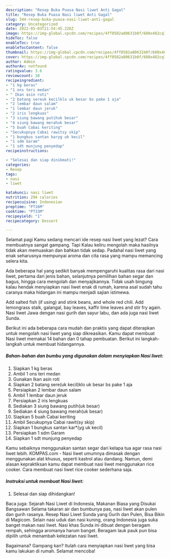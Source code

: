 ```yaml
---
description: "Resep Buka Puasa Nasi liwet Anti Gagal"
title: "Resep Buka Puasa Nasi liwet Anti Gagal"
slug: 344-resep-buka-puasa-nasi-liwet-anti-gagal
category: Uncategorized
date: 2022-05-03T21:54:45.226Z
image: https://img-global.cpcdn.com/recipes/4ff0582a80631b0f/680x482cq70/nasi-liwet-foto-resep-utama.jpg
hideToc: false
enableToc: true
enableTocContent: false
thumbnail: https://img-global.cpcdn.com/recipes/4ff0582a80631b0f/680x482cq70/nasi-liwet-foto-resep-utama.jpg
cover: https://img-global.cpcdn.com/recipes/4ff0582a80631b0f/680x482cq70/nasi-liwet-foto-resep-utama.jpg
author: Admin
authorAv: notfound
ratingvalue: 3.6
reviewcount: 10
recipeingredient:
- "1 kg beras"
- "1 ons teri medan"
- " Ikan asin roti"
- "2 batang sereuk kecilklo uk besar bs pake 1 aja"
- "2 lembar daun salam"
- "1 lembar daun jeruk"
- "2 iris lengkuas"
- "3 siung bawang putihuk besar"
- "4 siung bawang merahuk besar"
- "5 buah Cabai keriting"
- "Secukupnya Cabai rawitsy skip"
- "1 bungkus santan karyg uk kecil"
- "1 sdm Garam"
- "1 sdt munjung penyedap"
recipeinstructions:

- "Selesai dan siap dinikmati!"
categories:
- Resep
tags:
- nasi
- liwet

katakunci: nasi liwet 
nutrition: 294 calories
recipecuisine: Indonesian
preptime: "PT16M"
cooktime: "PT33M"
recipeyield: "1"
recipecategory: Dessert

---
```



Selamat pagi Kamu sedang mencari ide resep nasi liwet yang lezat? Cara membuatnya sangat gampang. Tapi Kalau keliru mengolah maka hasilnya tidak akan memuaskan dan bahkan tidak sedap. Padahal nasi liwet yang enak seharusnya mempunyai aroma dan cita rasa yang mampu memancing selera kita.


Ada beberapa hal yang sedikit banyak mempengaruhi kualitas rasa dari nasi liwet, pertama dari jenis bahan, selanjutnya pemilihan bahan segar dan bagus, hingga cara mengolah dan menyajikannya. Tidak usah bingung kalau hendak menyiapkan nasi liwet enak di rumah, karena asal sudah tahu caranya maka hidangan ini mampu menjadi sajian istimewa.

Add salted fish (if using) and stink beans, and whole red chili. Add lemongrass stalk, galangal, bay leaves, kaffir lime leaves and stir fry again. Nasi liwet Jawa dengan nasi gurih dan sayur labu, dan ada juga nasi liwet Sunda.


Berikut ini ada beberapa cara mudah dan praktis yang dapat diterapkan untuk mengolah nasi liwet yang siap dikreasikan. Kamu dapat membuat Nasi liwet memakai 14 bahan dan 0 tahap pembuatan. Berikut ini langkah-langkah untuk membuat hidangannya.

<!--inarticleads1-->

##### Bahan-bahan dan bumbu yang digunakan dalam menyiapkan Nasi liwet:

1. Siapkan 1 kg beras
1. Ambil 1 ons teri medan
1. Gunakan  Ikan asin roti
1. Siapkan 2 batang sere(uk kecil)klo uk besar bs pake 1 aja
1. Persiapkan 2 lembar daun salam
1. Ambil 1 lembar daun jeruk
1. Persiapkan 2 iris lengkuas
1. Sediakan 3 siung bawang putih(uk besar)
1. Sediakan 4 siung bawang merah(uk besar)
1. Siapkan 5 buah Cabai keriting
1. Ambil Secukupnya Cabai rawit(sy skip)
1. Siapkan 1 bungkus santan kar*(yg uk kecil)
1. Persiapkan 1 sdm Garam
1. Siapkan 1 sdt munjung penyedap


Kamu sebaiknya menggunakan santan segar dari kelapa tua agar rasa nasi liwet lebih. KOMPAS.com - Nasi liwet umumnya dimasak dengan menggunakan alat khusus, seperti kastrol atau dandang. Namun, demi alasan kepraktiksan kamu dapat membuat nasi liwet menggunakan rice cooker. Cara membuat nasi liwet rice cooker sederhana saja. 

<!--inarticleads2-->

##### Instruksi untuk membuat Nasi liwet:


1. Selesai dan siap dihidangkan!

Baca juga: Sejarah Nasi Liwet di Indonesia, Makanan Biasa yang Disukai Bangsawan Selama takaran air dan bumbunya pas, nasi liwet akan pulen dan gurih rasanya. Resep Nasi Liwet Sunda yang Gurih dan Pulen, Bisa Bikin di Magicom. Selain nasi uduk dan nasi kuning, orang Indonesia juga suka banget makan nasi liwet. Nasi khas Sunda ini dibuat dengan beragam rempah, sehingga aromanya harum banget. Beragam lauk pauk pun bisa dipilih untuk menambah kelezatan nasi liwet. 

Bagaimana? Gampang kan? Itulah cara menyiapkan nasi liwet yang bisa kamu lakukan di rumah. Selamat mencoba!
